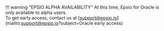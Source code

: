 !!! warning "EPSIO ALPHA AVAILABILITY"
    At this time, Epsio for Oracle is only available to alpha users.  
    To get early access, contact us at [support@epsio.io](mailto:support@epsio.io?subject=Oracle early access)
